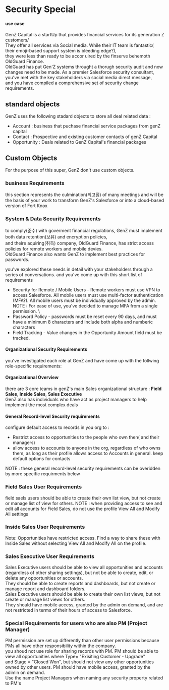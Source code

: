  # Security Special


#### use case
GenZ Capital is a startUp that provides financial services for its generation Z customers/  
They offer all services via Social media. While their IT team is fantastic( their emoji-based support system is bleeding edge?),  
they were less than ready to be accor uired by the finserve behemoth OldGuard Finance.  
OldGuard has put Gen'Z systems throught a thorugh security audit and now changes need to be made.
As a premier Salesforce security consultant, you've met with the key stakeholders via social media direct message,  
and you have compiled a comprehensive set of security change requirements.

## standard objects
GenZ uses the following stadard objects to store all deal related data : 
  - Account : business that puchase financial service packages from genZ capital
  - Contact : Prospective and existing customer contacts of genZ Capital
  - Opportunity : Deals related to GenZ Capital's financial packages

## Custom Objects
For the purpose of this super, GenZ don't use custom objects.

### business Requirements
this section represents the culmination(최고점) of many meetings and will be the basis of your work to transform GenZ's Salesforce or into a cloud-based version of Fort Knox

### System & Data Security Requirements
to comply(준수) with goverment financial regulations, GenZ must implement both data retention(보유) and encryption policies,  
and theire aquiring(취득) company, OldGuard Finance, has strict access policies for remote workers and mobile devies.  
OldGuard Finance also wants GenZ to implement best practices for passwords.

you've explored these needs in detail with your stakeholders through a series of conversations. and you've come up with this short list of requirements

  - Security for Remote / Mobile Users - Remote workers must use VPN to access Salesforce.  All mobile users must use multi-factor authentication (MFA?).  All mobile users must be individually approved by the admin.   NOTE : For ease of use, you've decided to manage MFA from a single permission.  \
  - Password Policy - passwords must be reset every 90 days, and must have a minimum 8 characters and include both alpha and numberic characters  
  - Field Tracking - Value changes in the Opportunity Amount field must be tracked.


#### Organizational Security Requirements  
you've investigated each role at GenZ and have come up with the follwing role-specific requirements:  

#### Organizational Overview
there are 3 core teams in genZ's main Sales organizational structure : **Field Sales**, **Inside Sales**, **Sales Executive**  
GenZ also has individuals who have act as project managers to help implement the most complex deals

#### General Record-level Security requirements  
configure default access to records in you org to : 
  - Restrict access to opportunities to the people who own then( and their managers)
  - allow access to accounts to anyone in the org, regardless of who owns them, as long as their profile allows access to Accounts in general.  keep default options for contacts

NOTE : these general record-level security requirements can be overidden by more specific requirments below


### Field Sales User Requirements
field saels users should be able to create their own list view, but not create or manage list of view for others.
NOTE : when providing access to see and edit all accounts for Field Sales, do not use the profile View All and Modify All settings

 
 ### Inside Sales User Requirements
 Note: Opportunities have restricted access. Find a way to share these with Inside Sales without selecting View All and Modify All on the profile.

### Sales Executive User Requirements
Sales Executive users should be able to view all opportunities and accounts (regardless of other sharing settings), but not be able to create, edit, or delete any opportunities or accounts.   
They should be able to create reports and dashboards, but not create or manage report and dashboard folders.  
Sales Executive users should be able to create their own list views, but not create or manage list views for others.  
They should have mobile access, granted by the admin on demand, and are not restricted in terms of their hours of access to Salesforce.


### Special Requirements for users who are also PM (Project Manager)
PM permission are set up differently than other user permissions because PMs all have other responsibility within the company.  
you shoud not use role for sharing records with PM. PM should be able to view all opportunities where Type= "Exisiting Customer - Upgrade"   
and Stage = "Closed Won", but should not view any other opportunities owned by other users. PM should have mobile access, granted by the adimin on demand.  
Use the name Project Managers when naming any security property related to PM's









